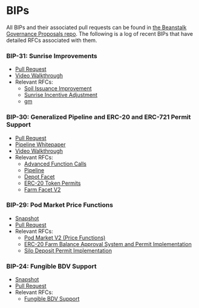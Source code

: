 # BIPs

All BIPs and their associated pull requests can be found in [the Beanstalk Governance Proposals repo](https://github.com/BeanstalkFarms/Beanstalk-Governance-Proposals/blob/master/bip). The following is a log of recent BIPs that have detailed RFCs associated with them.

### BIP-31: Sunrise Improvements

* [Pull Request](https://github.com/BeanstalkFarms/Beanstalk/pull/133)
* [Video Walkthrough](videos.md#bip-30-sunrise-improvements-walkthrough)
* Relevant RFCs:
  * [Soil Issuance Improvement](https://github.com/BeanstalkFarms/Beanstalk/issues/86)
  * [Sunrise Incentive Adjustment](https://github.com/BeanstalkFarms/Beanstalk/issues/132)
  * [gm](https://github.com/BeanstalkFarms/Beanstalk/issues/137)

### BIP-30: Generalized Pipeline and ERC-20 and ERC-721 Permit Support

* [Pull Request](https://github.com/BeanstalkFarms/Beanstalk/pull/103)
* [Pipeline Whitepaper](https://evmpipeline.org/pipeline.pdf)
* [Video Walkthrough](bips.md#undefined)
* Relevant RFCs:
  * [Advanced Function Calls](https://github.com/BeanstalkFarms/Beanstalk/issues/112)
  * [Pipeline](https://github.com/BeanstalkFarms/Beanstalk/issues/113)
  * [Depot Facet](https://github.com/BeanstalkFarms/Beanstalk/issues/114)
  * [ERC-20 Token Permits](https://github.com/BeanstalkFarms/Beanstalk/issues/115)
  * [Farm Facet V2](https://github.com/BeanstalkFarms/Beanstalk/issues/116)

### BIP-29: Pod Market Price Functions

* [Snapshot](https://snapshot.org/#/beanstalkdao.eth/proposal/0x53c358af0fae50f888795c5f2272d50f8759b7702bf7dc2255a03f9fb22ccf45)
* [Pull Request](https://github.com/BeanstalkFarms/Beanstalk/pull/87)
* Relevant RFCs:
  * [Pod Market V2 (Price Functions)](https://github.com/BeanstalkFarms/Beanstalk/issues/88)
  * [ERC-20 Farm Balance Approval System and Permit Implementation](https://github.com/BeanstalkFarms/Beanstalk/issues/129)
  * [Silo Deposit Permit Implementation](https://github.com/BeanstalkFarms/Beanstalk/issues/128)

### BIP-24: Fungible BDV Support

* [Snapshot](https://snapshot.org/#/beanstalkdao.eth/proposal/0xc2d5d46e6504531e0d17253084cb8d1d0e2e43d6de078504825d0f7e66c50655)
* [Pull Request](https://github.com/BeanstalkFarms/Beanstalk/pull/82)
* Relevant RFCs:
  * [Fungible BDV Support](https://github.com/BeanstalkFarms/Beanstalk/issues/90)

